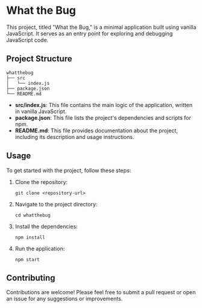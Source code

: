 # What the Bug

This project, titled "What the Bug," is a minimal application built using vanilla JavaScript. It serves as an entry point for exploring and debugging JavaScript code.

## Project Structure

```
whatthebug
├── src
│   └── index.js
├── package.json
└── README.md
```

- **src/index.js**: This file contains the main logic of the application, written in vanilla JavaScript.
- **package.json**: This file lists the project's dependencies and scripts for npm.
- **README.md**: This file provides documentation about the project, including its description and usage instructions.

## Usage

To get started with the project, follow these steps:

1. Clone the repository:
   ```
   git clone <repository-url>
   ```

2. Navigate to the project directory:
   ```
   cd whatthebug
   ```

3. Install the dependencies:
   ```
   npm install
   ```

4. Run the application:
   ```
   npm start
   ```

## Contributing

Contributions are welcome! Please feel free to submit a pull request or open an issue for any suggestions or improvements.